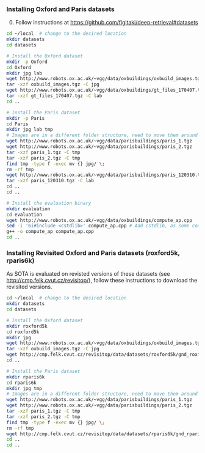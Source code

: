 ### Installing Oxford and Paris datasets

0. Follow instructions at https://github.com/figitaki/deep-retrieval#datasets

```bash
cd ~/local  # change to the desired location
mkdir datasets
cd datasets

# Install the Oxford dataset
mkdir -p Oxford
cd Oxford
mkdir jpg lab
wget http://www.robots.ox.ac.uk/~vgg/data/oxbuildings/oxbuild_images.tgz
tar -xzf oxbuild_images.tgz -C jpg
wget http://www.robots.ox.ac.uk/~vgg/data/oxbuildings/gt_files_170407.tgz
tar -xzf gt_files_170407.tgz -C lab
cd ..

# Install the Paris dataset
mkdir -p Paris
cd Paris
mkdir jpg lab tmp
# Images are in a different folder structure, need to move them around
wget http://www.robots.ox.ac.uk/~vgg/data/parisbuildings/paris_1.tgz
wget http://www.robots.ox.ac.uk/~vgg/data/parisbuildings/paris_2.tgz
tar -xzf paris_1.tgz -C tmp
tar -xzf paris_2.tgz -C tmp
find tmp -type f -exec mv {} jpg/ \;
rm -rf tmp
wget http://www.robots.ox.ac.uk/~vgg/data/parisbuildings/paris_120310.tgz
tar -xzf paris_120310.tgz -C lab
cd ..
cd ..

# Install the evaluation binary
mkdir evaluation
cd evaluation
wget http://www.robots.ox.ac.uk/~vgg/data/oxbuildings/compute_ap.cpp
sed -i '6i#include <cstdlib>' compute_ap.cpp # Add cstdlib, as some compilers will produce an error otherwise
g++ -o compute_ap compute_ap.cpp
cd ..
```

### Installing Revisited Oxford and Paris datasets (roxford5k, rparis6k)

As SOTA is evaluated on revisted versions of these datasets (see http://cmp.felk.cvut.cz/revisitop/), follow these instructions to download the revisited versions.


```bash
cd ~/local  # change to the desired location
mkdir datasets
cd datasets

# Install the Oxford dataset
mkdir roxford5k
cd roxford5k
mkdir jpg
wget http://www.robots.ox.ac.uk/~vgg/data/oxbuildings/oxbuild_images.tgz
tar -xzf oxbuild_images.tgz -C jpg
wget http://cmp.felk.cvut.cz/revisitop/data/datasets/roxford5k/gnd_roxford5k.pkl
cd ..

# Install the Paris dataset
mkdir rparis6k
cd rparis6k
mkdir jpg tmp
# Images are in a different folder structure, need to move them around
wget http://www.robots.ox.ac.uk/~vgg/data/parisbuildings/paris_1.tgz
wget http://www.robots.ox.ac.uk/~vgg/data/parisbuildings/paris_2.tgz
tar -xzf paris_1.tgz -C tmp
tar -xzf paris_2.tgz -C tmp
find tmp -type f -exec mv {} jpg/ \;
rm -rf tmp
wget http://cmp.felk.cvut.cz/revisitop/data/datasets/rparis6k/gnd_rparis6k.pkl
cd ..
cd ..
```
